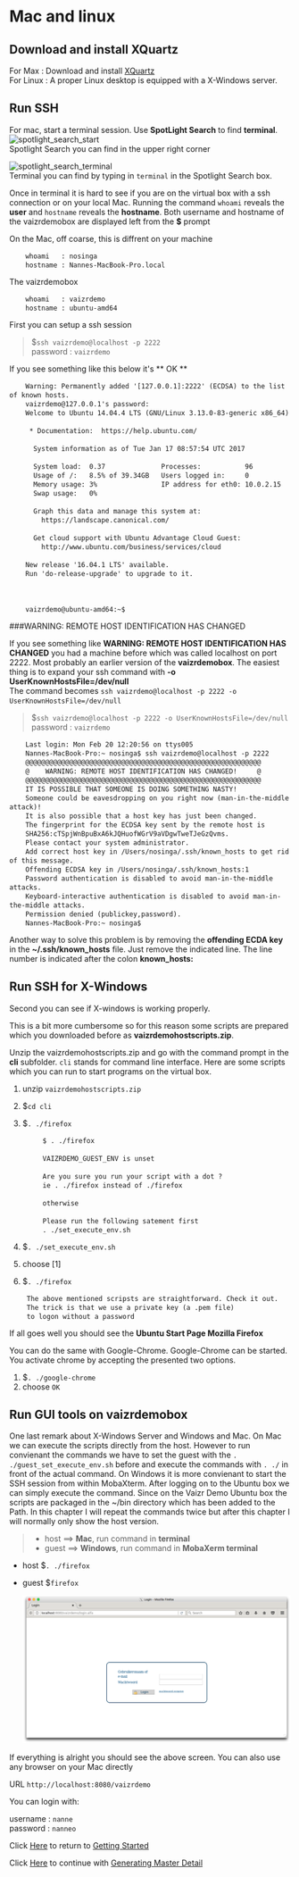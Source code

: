 # Mac and linux

## Download and install XQuartz

For Max : Download and install <a href='https://www.xquartz.org/' target='_blank'>XQuartz</a>  
For Linux : A proper Linux desktop is equipped with a X-Windows server.

## Run SSH

For mac, start a terminal session. Use **SpotLight Search** to find **terminal**. 
![spotlight_search_start](./../../images/spotlight_search_start.png)  
Spotlight Search you can find in the upper right corner  


![spotlight_search_terminal](./../../images/spotlight_search_terminal.png)  
Terminal you can find by typing in `terminal` in the Spotlight Search box.

Once in terminal it is hard to see if you are on the virtual box with a ssh connection or on your local Mac. Running the command `whoami` reveals the **user** and `hostname` reveals the **hostname**. Both username and hostname of the vaizrdemobox are displayed left from the **$** prompt 

On the Mac, off coarse, this is diffrent on your machine

        whoami   : nosinga
        hostname : Nannes-MacBook-Pro.local

The vaizrdemobox

        whoami   : vaizrdemo
        hostname : ubuntu-amd64

First you can setup a ssh session  
> $`ssh vaizrdemo@localhost -p 2222`  
> password : `vaizrdemo`

If you see something like this below it's ** OK **

        Warning: Permanently added '[127.0.0.1]:2222' (ECDSA) to the list of known hosts.
        vaizrdemo@127.0.0.1's password:
        Welcome to Ubuntu 14.04.4 LTS (GNU/Linux 3.13.0-83-generic x86_64)

         * Documentation:  https://help.ubuntu.com/

          System information as of Tue Jan 17 08:57:54 UTC 2017

          System load:  0.37              Processes:           96
          Usage of /:   8.5% of 39.34GB   Users logged in:     0
          Memory usage: 3%                IP address for eth0: 10.0.2.15
          Swap usage:   0%

          Graph this data and manage this system at:
            https://landscape.canonical.com/

          Get cloud support with Ubuntu Advantage Cloud Guest:
            http://www.ubuntu.com/business/services/cloud

        New release '16.04.1 LTS' available.
        Run 'do-release-upgrade' to upgrade to it.



        vaizrdemo@ubuntu-amd64:~$

###WARNING: REMOTE HOST IDENTIFICATION HAS CHANGED

If you see something like **WARNING: REMOTE HOST IDENTIFICATION HAS CHANGED** you had a machine before which was called localhost on port 2222. Most probably an earlier version of the **vaizrdemobox**.  The easiest thing is to expand your ssh command with **-o UserKnownHostsFile=/dev/null**  
The command becomes `ssh vaizrdemo@localhost -p 2222 -o UserKnownHostsFile=/dev/null`

> $`ssh vaizrdemo@localhost -p 2222 -o UserKnownHostsFile=/dev/null`  
> password : `vaizrdemo`


        Last login: Mon Feb 20 12:20:56 on ttys005
        Nannes-MacBook-Pro:~ nosinga$ ssh vaizrdemo@localhost -p 2222
        @@@@@@@@@@@@@@@@@@@@@@@@@@@@@@@@@@@@@@@@@@@@@@@@@@@@@@@@@@@
        @    WARNING: REMOTE HOST IDENTIFICATION HAS CHANGED!     @
        @@@@@@@@@@@@@@@@@@@@@@@@@@@@@@@@@@@@@@@@@@@@@@@@@@@@@@@@@@@
        IT IS POSSIBLE THAT SOMEONE IS DOING SOMETHING NASTY!
        Someone could be eavesdropping on you right now (man-in-the-middle attack)!
        It is also possible that a host key has just been changed.
        The fingerprint for the ECDSA key sent by the remote host is
        SHA256:cTSpjWnBpuBxA6kJQHuofWGrV9aVDgwTweTJeGzQvms.
        Please contact your system administrator.
        Add correct host key in /Users/nosinga/.ssh/known_hosts to get rid of this message.
        Offending ECDSA key in /Users/nosinga/.ssh/known_hosts:1
        Password authentication is disabled to avoid man-in-the-middle attacks.
        Keyboard-interactive authentication is disabled to avoid man-in-the-middle attacks.
        Permission denied (publickey,password).
        Nannes-MacBook-Pro:~ nosinga$ 

Another way to solve this problem is by removing the **offending ECDA key** in the **~/.ssh/known_hosts** file. Just remove the indicated line. The line number is indicated after the colon **known_hosts:**


## Run SSH for X-Windows
Second you can see if X-windows is working properly.  

This is a bit more cumbersome so for this reason some scripts are prepared which you downloaded before as **vaizrdemohostscripts.zip**.  

Unzip the vaizrdemohostscripts.zip and go with the command prompt in the **cli** subfolder. `cli` stands for command line interface. Here are some scripts which you can run to start programs on the virtual box.

1. unzip `vaizrdemohostscripts.zip`
2. $`cd cli`
3. $`. ./firefox`

            $ . ./firefox

            VAIZRDEMO_GUEST_ENV is unset

            Are you sure you run your script with a dot ?
            ie . ./firefox instead of ./firefox

            otherwise

            Please run the following satement first
            . ./set_execute_env.sh

4. $`. ./set_execute_env.sh`
5. choose [1]
6. $`. ./firefox`

        The above mentioned scripsts are straightforward. Check it out. 
        The trick is that we use a private key (a .pem file) 
        to logon without a password

If all goes well you should see the **Ubuntu Start Page Mozilla Firefox**

You can do the same with Google-Chrome. Google-Chrome can be started. You activate chrome by accepting the presented two options.

1. $`. ./google-chrome`
2. choose `OK`

## Run GUI tools on vaizrdemobox
One last remark about X-Windows Server and Windows and Mac. On Mac we can execute the scripts directly from the host. However to run convienant the commands we have to set the guest with the `. ./guest_set_execute_env.sh` before and execute the commands with `. ./` in front of the actual command. On Windows it is more convienant to start the SSH session from within MobaXterm. After logging on to the Ubuntu box we can simply execute the command. Since on the Vaizr Demo Ubuntu box the scripts are packaged in the ~/bin directory which has been added to the Path. In this chapter I will repeat the commands twice but after this chapter I will normally only show the host version.

>  * host ==> **Mac**, run command in **terminal**
>   * guest ==> **Windows**, run command in **MobaXerm terminal**  

* host  $`. ./firefox`
* guest $`firefox`

    ![firefox_vaizrdemo](./../images/firefox_vaizrdemo.png)

If everything is alright you should see the above screen. You can also use any browser on your Mac directly  

URL `http://localhost:8080/vaizrdemo`  

You can login with:

username : `nanne`  
password : `nanneo`  

Click [Here](./../../professionalpowerui/gettingstarted) to return to [Getting Started](./../../professionalpowerui/gettingstarted)  

Click [Here](./../../professionalpowerui/masterdetail) to continue with [Generating Master Detail](./../../professionalpowerui/masterdetail)
